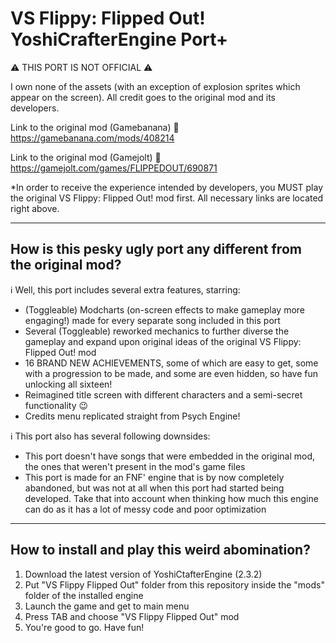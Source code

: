 # VS Flippy: Flipped Out! YoshiCrafterEngine Port+

⚠️ THIS PORT IS NOT OFFICIAL ⚠️

I own none of the assets (with an exception of explosion sprites which appear on the screen). All credit goes to the original mod and its developers.

Link to the original mod (Gamebanana)
🔗 https://gamebanana.com/mods/408214

Link to the original mod (Gamejolt)
🔗 https://gamejolt.com/games/FLIPPEDOUT/690871

*In order to receive the experience intended by developers, you MUST play the original VS Flippy: Flipped Out! mod first. All necessary links are located right above.

----------

## How is this pesky ugly port any different from the original mod?

ℹ️ Well, this port includes several extra features, starring:
- (Toggleable) Modcharts (on-screen effects to make gameplay more engaging!) made for every separate song included in this port
- Several (Toggleable) reworked mechanics to further diverse the gameplay and expand upon original ideas of the original VS Flippy: Flipped Out! mod
- 16 BRAND NEW ACHIEVEMENTS, some of which are easy to get, some with a progression to be made, and some are even hidden, so have fun unlocking all sixteen!
- Reimagined title screen with different characters and a semi-secret functionality 😉
- Credits menu replicated straight from Psych Engine!

ℹ️ This port also has several following downsides:
- This port doesn't have songs that were embedded in the original mod, the ones that weren't present in the mod's game files
- This port is made for an FNF' engine that is by now completely abandoned, but was not at all when this port had started being developed. Take that into account when thinking how much this engine can do as it has a lot of messy code and poor optimization

----------

## How to install and play this weird abomination?

1. Download the latest version of YoshiCtafterEngine (2.3.2)
2. Put "VS Flippy Flipped Out" folder from this repository inside the "mods" folder of the installed engine
3. Launch the game and get to main menu
4. Press TAB and choose "VS Flippy Flipped Out" mod
5. You're good to go. Have fun!